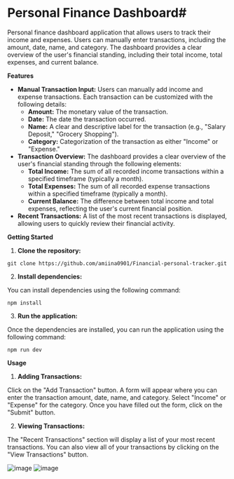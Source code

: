 # Personal Finance Dashboard#

Personal finance dashboard application that allows users to track their income and expenses. Users can manually enter transactions, including the amount, date, name, and category.
The dashboard provides a clear overview of the user's financial standing, including their total income, total expenses, and current balance.

**Features**

* **Manual Transaction Input:** Users can manually add income and expense transactions. Each transaction can be customized with the following details:
    * **Amount:** The monetary value of the transaction.
    * **Date:** The date the transaction occurred.
    * **Name:** A clear and descriptive label for the transaction (e.g., "Salary Deposit," "Grocery Shopping").
    * **Category:** Categorization of the transaction as either "Income" or "Expense."
* **Transaction Overview:** The dashboard provides a clear overview of the user's financial standing through the following elements:
    * **Total Income:** The sum of all recorded income transactions within a specified timeframe (typically a month).
    * **Total Expenses:** The sum of all recorded expense transactions within a specified timeframe (typically a month).
    * **Current Balance:** The difference between total income and total expenses, reflecting the user's current financial position.
* **Recent Transactions:** A list of the most recent transactions is displayed, allowing users to quickly review their financial activity.

**Getting Started**

1. **Clone the repository:**

```
git clone https://github.com/amiina0901/Financial-personal-tracker.git
```

2. **Install dependencies:**

 You can install dependencies using the following command:

```
npm install 
```

3. **Run the application:**

Once the dependencies are installed, you can run the application using the following command:

```
npm run dev
```

**Usage**

1. **Adding Transactions:**

Click on the "Add Transaction" button. A form will appear where you can enter the transaction amount, date, name, and category. Select "Income" or "Expense" for the category. Once you have filled out the form, click on the "Submit" button.

2. **Viewing Transactions:**

The "Recent Transactions" section will display a list of your most recent transactions. You can also view all of your transactions by clicking on the "View Transactions" button.

![image](https://github.com/amiina0901/Financial-personal-tracker/assets/147413465/632c0bb0-cb00-44d2-9776-55b78c30fd73)
![image](https://github.com/amiina0901/Financial-personal-tracker/assets/147413465/d587bbc4-d0d0-450b-845b-c3dd4e16033b)


